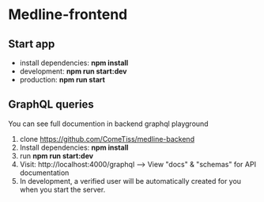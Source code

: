 # Medline-frontend

## Start app
- install dependencies: **npm install**
- development: **npm run start:dev**
- production: **npm run start**

## GraphQL queries
You can see full documention in backend graphql playground
1. clone https://github.com/ComeTiss/medline-backend
2. Install dependencies: **npm install**
3. run **npm run start:dev**
4. Visit: http://localhost:4000/graphql
--> View "docs" & "schemas" for API documentation
5. In development, a verified user will be automatically created for you when you start the server.  
